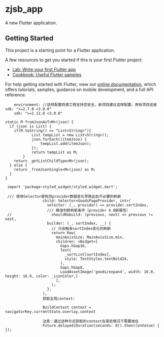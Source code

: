 # zjsb_app

A new Flutter application.

## Getting Started

This project is a starting point for a Flutter application.

A few resources to get you started if this is your first Flutter project:

- [Lab: Write your first Flutter app](https://flutter.dev/docs/get-started/codelab)
- [Cookbook: Useful Flutter samples](https://flutter.dev/docs/cookbook)

For help getting started with Flutter, view our
[online documentation](https://flutter.dev/docs), which offers tutorials,
samples, guidance on mobile development, and a full API reference.

        environment: //这样配置将使工程支持空安全，新项目建议这样配置，原有项目还是 sdk: ">=2.7.0 <3.0.0"
        sdk: ">=2.12.0 <3.0.0"
        
    static M fromJsonAsT<M>(json) {
      if (json is List) {
      	if(M.toString() == "List<String>"){
  				List tempList = new List<String>();
  				json.forEach((itemJson) {
  					tempList.add(itemJson);
  				});
  				return tempList as M;
  			}
        return _getListChildType<M>(json);
      } else {
        return _fromJsonSingle<M>(json) as M;
      }
    }

     import 'package:styled_widget/styled_widget.dart';
     
     /// 使用Selector避免同provider数据变化导致此处不必要的刷新
                     child: Selector<GoodsPageProvider, int>(
                       selector: (_, provider) => provider.sortIndex,
                       /// 精准判断刷新条件（provider 4.0新属性）
     //                  shouldRebuild: (previous, next) => previous != next,
                       builder: (_, sortIndex, __) {
                         // 只会触发sortIndex变化的刷新
                         return Row(
                           mainAxisSize: MainAxisSize.min,
                           children: <Widget>[
                             Gaps.hGap16,
                             Text(
                               _sortList[sortIndex],
                               style: TextStyles.textBold24,
                             ),
                             Gaps.hGap8,
                             LoadAssetImage('goods/expand', width: 16.0, height: 16.0, color: _iconColor,)
                           ],
                         );
                       },
                     ),
                     获取全局context:
                     
                     BuildContext context = navigatorKey.currentState.overlay.context
                     
                     注意：通过这种方式获取的context在某些情况下需要放在
                     Future.delayed(Duration(seconds: 0)).then((onValue) { });